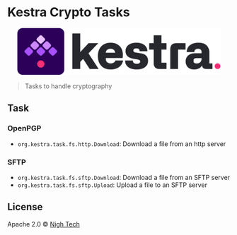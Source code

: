 # Kestra Crypto Tasks

<p align="center">
  <img width="460" src="https://github.com/kestra-io/kestra/raw/master/ui/src/assets/logo.svg?sanitize=true"  alt="Kestra workflow orchestrator" />
</p>

> Tasks to handle cryptography 

## Task

### OpenPGP
* `org.kestra.task.fs.http.Download`: Download a file from an http server

### SFTP
* `org.kestra.task.fs.sftp.Download`: Download a file from an SFTP server
* `org.kestra.task.fs.sftp.Upload`: Upload a file to an SFTP server


## License
Apache 2.0 © [Nigh Tech](https://nigh.tech)
